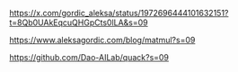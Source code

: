 https://x.com/gordic_aleksa/status/1972696444101632151?t=8Qb0UAkEqcuQHGpCts0lLA&s=09

https://www.aleksagordic.com/blog/matmul?s=09

https://github.com/Dao-AILab/quack?s=09